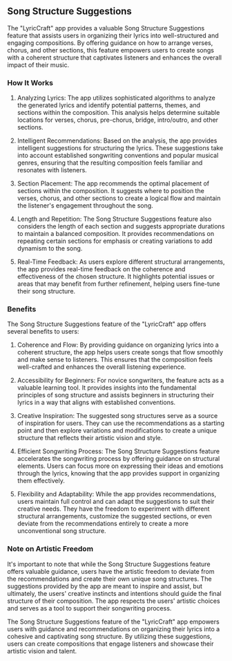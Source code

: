 ## Song Structure Suggestions

The "LyricCraft" app provides a valuable Song Structure Suggestions feature that assists users in organizing their lyrics into well-structured and engaging compositions. By offering guidance on how to arrange verses, chorus, and other sections, this feature empowers users to create songs with a coherent structure that captivates listeners and enhances the overall impact of their music.

### How It Works

1. Analyzing Lyrics: The app utilizes sophisticated algorithms to analyze the generated lyrics and identify potential patterns, themes, and sections within the composition. This analysis helps determine suitable locations for verses, chorus, pre-chorus, bridge, intro/outro, and other sections.

2. Intelligent Recommendations: Based on the analysis, the app provides intelligent suggestions for structuring the lyrics. These suggestions take into account established songwriting conventions and popular musical genres, ensuring that the resulting composition feels familiar and resonates with listeners.

3. Section Placement: The app recommends the optimal placement of sections within the composition. It suggests where to position the verses, chorus, and other sections to create a logical flow and maintain the listener's engagement throughout the song.

4. Length and Repetition: The Song Structure Suggestions feature also considers the length of each section and suggests appropriate durations to maintain a balanced composition. It provides recommendations on repeating certain sections for emphasis or creating variations to add dynamism to the song.

5. Real-Time Feedback: As users explore different structural arrangements, the app provides real-time feedback on the coherence and effectiveness of the chosen structure. It highlights potential issues or areas that may benefit from further refinement, helping users fine-tune their song structure.

### Benefits

The Song Structure Suggestions feature of the "LyricCraft" app offers several benefits to users:

1. Coherence and Flow: By providing guidance on organizing lyrics into a coherent structure, the app helps users create songs that flow smoothly and make sense to listeners. This ensures that the composition feels well-crafted and enhances the overall listening experience.

2. Accessibility for Beginners: For novice songwriters, the feature acts as a valuable learning tool. It provides insights into the fundamental principles of song structure and assists beginners in structuring their lyrics in a way that aligns with established conventions.

3. Creative Inspiration: The suggested song structures serve as a source of inspiration for users. They can use the recommendations as a starting point and then explore variations and modifications to create a unique structure that reflects their artistic vision and style.

4. Efficient Songwriting Process: The Song Structure Suggestions feature accelerates the songwriting process by offering guidance on structural elements. Users can focus more on expressing their ideas and emotions through the lyrics, knowing that the app provides support in organizing them effectively.

5. Flexibility and Adaptability: While the app provides recommendations, users maintain full control and can adapt the suggestions to suit their creative needs. They have the freedom to experiment with different structural arrangements, customize the suggested sections, or even deviate from the recommendations entirely to create a more unconventional song structure.

### Note on Artistic Freedom

It's important to note that while the Song Structure Suggestions feature offers valuable guidance, users have the artistic freedom to deviate from the recommendations and create their own unique song structures. The suggestions provided by the app are meant to inspire and assist, but ultimately, the users' creative instincts and intentions should guide the final structure of their composition. The app respects the users' artistic choices and serves as a tool to support their songwriting process.

The Song Structure Suggestions feature of the "LyricCraft" app empowers users with guidance and recommendations on organizing their lyrics into a cohesive and captivating song structure. By utilizing these suggestions, users can create compositions that engage listeners and showcase their artistic vision and talent.